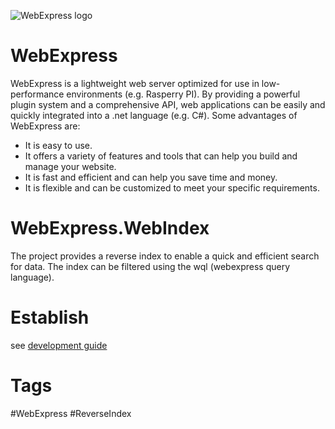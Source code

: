 ![WebExpress logo](https://raw.githubusercontent.com/ReneSchwarzer/WebExpress.Doc/main/icon.png)

# WebExpress
WebExpress is a lightweight web server optimized for use in low-performance environments (e.g. Rasperry PI). By providing 
a powerful plugin system and a comprehensive API, web applications can be easily and quickly integrated into a .net 
language (e.g. C#). Some advantages of WebExpress are:

- It is easy to use.
- It offers a variety of features and tools that can help you build and manage your website.
- It is fast and efficient and can help you save time and money.
- It is flexible and can be customized to meet your specific requirements.

# WebExpress.WebIndex
The project provides a reverse index to enable a quick and efficient search for data. The index can be filtered using the 
wql (webexpress query language).

# Establish 
see [development guide](https://github.com/ReneSchwarzer/WebExpress.Doc/blob/main/doc/development_guide.md)

# Tags
#WebExpress #ReverseIndex